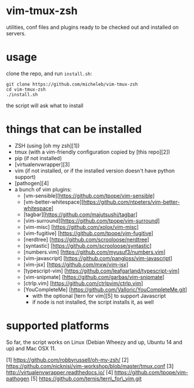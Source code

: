 # vim-tmux-zsh
utilities, conf files and plugins ready to be checked out and installed on servers.

# usage
clone the repo, and run `install.sh`:

    git clone https://github.com/micheleb/vim-tmux-zsh
    cd vim-tmux-zsh
    ./install.sh

the script will ask what to install

# things that can be installed
- ZSH (using [oh my zsh][1])
- tmux (with a vim-friendly configuration copied by [this repo][2])
- pip (if not installed)
- [virtualenvwrapper][3]
- vim (if not installed, or if the installed version doesn't have python support)
- [pathogen][4]
- a bunch of vim plugins:
    - [vm-sensible][https://github.com/tpope/vim-sensible]
    - [vm-better-whitespace][https://github.com/ntpeters/vim-better-whitespace]
    - [tagbar][https://github.com/majutsushi/tagbar]
    - [vim-surround][https://github.com/tpope/vim-surround]
    - [vim-misc] [https://github.com/xolox/vim-misc]
    - [vim-fugitive] [https://github.com/tpope/vim-fugitive]
    - [nerdtree] [https://github.com/scrooloose/nerdtree]
    - [syntastic] [https://github.com/scrooloose/syntastic]
    - [numbers.vim] [https://github.com/myusuf3/numbers.vim]
    - [vim-javascript] [https://github.com/pangloss/vim-javascript]
    - [vim-jsx] [https://github.com/mxw/vim-jsx]
    - [typescript-vim] [https://github.com/leafgarland/typescript-vim]
    - [vim-snipmate] [https://github.com/garbas/vim-snipmate]
    - [ctrlp.vim] [https://github.com/ctrlpvim/ctrlp.vim]
    - [YouCompleteMe] [https://github.com/Valloric/YouCompleteMe.git]
        - with the optional [tern for vim][5] to support Javascript
        - if node is not installed, the script installs it, as well

# supported platforms
So far, the script works on Linux (Debian Wheezy and up, Ubuntu 14 and up) and
Mac OSX 11.

[1] https://github.com/robbyrussell/oh-my-zsh/
[2] https://github.com/nicknisi/vim-workshop/blob/master/tmux.conf
[3] http://virtualenvwrapper.readthedocs.io/
[4] https://github.com/tpope/vim-pathogen
[5] https://github.com/ternjs/tern\_for\_vim.git
